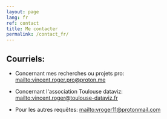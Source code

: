 ```yaml
---
layout: page
lang: fr
ref: contact
title: Me contacter
permalink: /contact_fr/
---
```


## Courriels:

* Concernant mes recherches ou projets pro: <mailto:vincent.roger.pro@proton.me>

* Concernant l'association Toulouse dataviz: <mailto:vincent.roger@toulouse-dataviz.fr>

* Pour les autres requêtes: <mailto:vroger11@protonmail.com>

